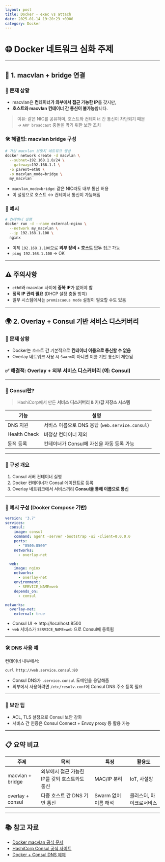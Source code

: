 ```yaml
---
layout: post
title: Docker - exec vs attach
date: 2025-01-14 19:20:23 +0900
category: Docker
---
```

# 🌐 Docker 네트워크 심화 주제

---

## 🔗 1. macvlan + bridge 연결

### 📌 문제 상황

- macvlan은 **컨테이너가 외부에서 접근 가능한 IP**를 갖지만,
- **호스트와 macvlan 컨테이너 간 통신이 불가능**합니다.

> 이유: 같은 NIC를 공유하며, 호스트와 컨테이너 간 통신이 차단되기 때문  
→ `ARP broadcast` 충돌을 막기 위한 보안 조치

### 🛠️ 해결법: macvlan bridge 구성

```bash
# 가상 macvlan 브릿지 네트워크 생성
docker network create -d macvlan \
  --subnet=192.168.1.0/24 \
  --gateway=192.168.1.1 \
  -o parent=eth0 \
  -o macvlan_mode=bridge \
  my_macvlan
```

- `macvlan_mode=bridge`: 같은 NIC라도 내부 통신 허용
- 이 설정으로 호스트 ↔ 컨테이너 통신이 가능해짐

### 🧪 예시

```bash
# 컨테이너 실행
docker run -d --name external-nginx \
  --network my_macvlan \
  --ip 192.168.1.100 \
  nginx
```

- 이제 `192.168.1.100`으로 **외부 장비 + 호스트 모두** 접근 가능
- `ping 192.168.1.100` → OK

---

## ⚠️ 주의사항

- `eth0`와 macvlan 사이에 **중복 IP**가 없어야 함
- **정적 IP 관리 필요** (DHCP 설정 충돌 방지)
- 일부 시스템에서는 `promiscuous mode` 설정이 필요할 수도 있음

---

## 🌍 2. Overlay + Consul 기반 서비스 디스커버리

### 📌 문제 상황

- Docker는 호스트 간 기본적으로 **컨테이너 이름으로 통신할 수 없음**
- Overlay 네트워크 사용 시 `Swarm`이 아니면 이름 기반 통신이 제한됨

### ✅ 해결책: Overlay + 외부 서비스 디스커버리 (예: Consul)

---

### 🧠 Consul란?

> HashiCorp에서 만든 **서비스 디스커버리 & 키/값 저장소 시스템**

| 기능 | 설명 |
|------|------|
| DNS 지원 | 서비스 이름으로 DNS 응답 (`web.service.consul`) |
| Health Check | 비정상 컨테이너 제외 |
| 동적 등록 | 컨테이너가 Consul에 자신을 자동 등록 가능 |

---

### 🔧 구성 개요

1. Consul 서버 컨테이너 실행
2. Docker 컨테이너가 Consul 에이전트로 등록
3. Overlay 네트워크에서 서비스끼리 **Consul을 통해 이름으로 통신**

---

### 🧪 예시 구성 (Docker Compose 기반)

```yaml
version: '3.7'
services:
  consul:
    image: consul
    command: agent -server -bootstrap -ui -client=0.0.0.0
    ports:
      - "8500:8500"
    networks:
      - overlay-net

  web:
    image: nginx
    networks:
      - overlay-net
    environment:
      - SERVICE_NAME=web
    depends_on:
      - consul

networks:
  overlay-net:
    external: true
```

- Consul UI → http://localhost:8500
- `web` 서비스가 `SERVICE_NAME=web` 으로 Consul에 등록됨

---

### 🛠️ DNS 사용 예

컨테이너 내부에서:

```bash
curl http://web.service.consul:80
```

- Consul DNS가 `.service.consul` 도메인을 응답해줌
- 외부에서 사용하려면 `/etc/resolv.conf`에 Consul DNS 주소 등록 필요

---

### 🔐 보안 팁

- ACL, TLS 설정으로 Consul 보안 강화
- 서비스 간 인증은 Consul Connect + Envoy proxy 등 활용 가능

---

## 📋 요약 비교

| 주제 | 목적 | 특징 | 활용도 |
|------|------|------|--------|
| macvlan + bridge | 외부에서 접근 가능한 IP를 갖되 호스트와도 통신 | MAC/IP 분리 | IoT, 사설망 |
| overlay + consul | 다중 호스트 간 DNS 기반 통신 | Swarm 없이 이름 해석 | 클러스터, 마이크로서비스 |

---

## 📚 참고 자료

- [Docker macvlan 공식 문서](https://docs.docker.com/network/macvlan/)
- [HashiCorp Consul 공식 사이트](https://www.consul.io/)
- [Docker + Consul DNS 예제](https://learn.hashicorp.com/tutorials/consul/docker-container-networking)